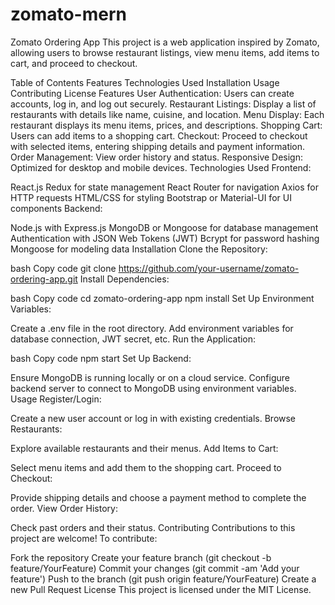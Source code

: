﻿# zomato-mern

Zomato Ordering App
This project is a web application inspired by Zomato, allowing users to browse restaurant listings, view menu items, add items to cart, and proceed to checkout.

Table of Contents
Features
Technologies Used
Installation
Usage
Contributing
License
Features
User Authentication: Users can create accounts, log in, and log out securely.
Restaurant Listings: Display a list of restaurants with details like name, cuisine, and location.
Menu Display: Each restaurant displays its menu items, prices, and descriptions.
Shopping Cart: Users can add items to a shopping cart.
Checkout: Proceed to checkout with selected items, entering shipping details and payment information.
Order Management: View order history and status.
Responsive Design: Optimized for desktop and mobile devices.
Technologies Used
Frontend:

React.js
Redux for state management
React Router for navigation
Axios for HTTP requests
HTML/CSS for styling
Bootstrap or Material-UI for UI components
Backend:

Node.js with Express.js
MongoDB or Mongoose for database management
Authentication with JSON Web Tokens (JWT)
Bcrypt for password hashing
Mongoose for modeling data
Installation
Clone the Repository:

bash
Copy code
git clone https://github.com/your-username/zomato-ordering-app.git
Install Dependencies:

bash
Copy code
cd zomato-ordering-app
npm install
Set Up Environment Variables:

Create a .env file in the root directory.
Add environment variables for database connection, JWT secret, etc.
Run the Application:

bash
Copy code
npm start
Set Up Backend:

Ensure MongoDB is running locally or on a cloud service.
Configure backend server to connect to MongoDB using environment variables.
Usage
Register/Login:

Create a new user account or log in with existing credentials.
Browse Restaurants:

Explore available restaurants and their menus.
Add Items to Cart:

Select menu items and add them to the shopping cart.
Proceed to Checkout:

Provide shipping details and choose a payment method to complete the order.
View Order History:

Check past orders and their status.
Contributing
Contributions to this project are welcome! To contribute:

Fork the repository
Create your feature branch (git checkout -b feature/YourFeature)
Commit your changes (git commit -am 'Add your feature')
Push to the branch (git push origin feature/YourFeature)
Create a new Pull Request
License
This project is licensed under the MIT License.

